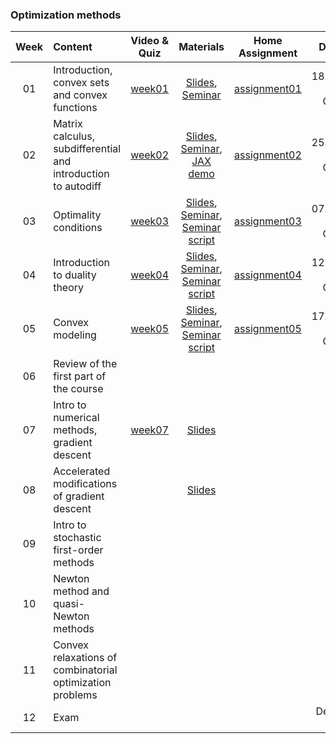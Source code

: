 ### Optimization methods

| Week   | Content                | Video & Quiz | Materials | Home Assignment | Deadline |
|:------:|:-----------------------|:-------:|:------------:|:-------------------:|:------------------:|
| 01     | Introduction, convex sets and convex functions  | [week01](https://oninemipt.teachbase.ru/course_sessions/258881) | [Slides](../master/week01_convex_sets/lecture1.pdf), [Seminar](../master/week01_convex_sets/seminar1.pdf) | [assignment01](../master/homeworks/assignment01) |  18.10.2020 01:00 GMT+3 |
| 02     | Matrix calculus, subdifferential and introduction to autodiff | [week02](https://oninemipt.teachbase.ru/course_sessions/261345) | [Slides](../master/week02_autodiff/lecture2.pdf), [Seminar](../master/week02_autodiff/seminar2.pdf), [JAX demo](../master/week02_autodiff/jax_autodiff_tutorial.ipynb) | [assignment02](../master/homeworks/assignment02) |  25.10.2020 01:00 GMT+3 |
| 03     | Optimality conditions | [week03](https://go.teachbase.ru/course_sessions/264101)  | [Slides](../master/week03_optcond/lecture3.pdf), [Seminar](../master/week03_optcond/seminar3.pdf), [Seminar script](../master/week03_optcond/seminar3_script.pdf)  |  [assignment03](../master/homeworks/assignment03) |  07.11.2020 20:00 GMT+3  |
| 04     | Introduction to duality theory | [week04](https://go.teachbase.ru/course_sessions/266012)  | [Slides](../master/week04_duality/lecture4.pdf), [Seminar](../master/week04_duality/seminar4.pdf), [Seminar script](../master/week04_duality/seminar4_script.pdf)  | [assignment04](../master/homeworks/assignment04)  | 12.11.2020 20:00 GMT+3
| 05     | Convex modeling | [week05](https://go.teachbase.ru/course_sessions/267369) | [Slides](../master/week05_cvx_dcp/lecture5.pdf), [Seminar](../master/week05_cvx_dcp/seminar/demos.ipynb), [Seminar script](../master/week05_cvx_dcp/seminar5_script.pdf) | [assignment05](../master/homeworks/assignment05) | 17.11.2020 20:00 GMT+3 ||
| 06 | Review of the first part of the course | | | | |
| 07 | Intro to numerical methods, gradient descent | [week07](https://go.teachbase.ru/course_sessions/88691 )| [Slides](../master/week07_intro_gd/lecture6.pdf) | | |
| 08 | Accelerated modifications of gradient descent | | [Slides](../master/week08_acc_gd/lecture7.pdf) | | |
| 09 | Intro to stochastic first-order methods | | | | |
| 10 | Newton method and quasi-Newton methods | | | | |
| 11 | Convex relaxations of combinatorial optimization problems | | | | |
| 12 | Exam | | | | December 27 |
